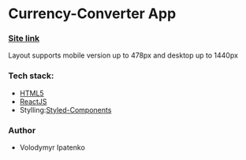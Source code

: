 # Currency-Converter App

### [Site link](https://currency-converter-indol-rho.vercel.app/)

Layout supports mobile version up to 478px and desktop up to 1440px

### Tech stack:

- [HTML5](https://en.wikipedia.org/wiki/HTML5)
- [ReactJS](https://reactjs.org/)
- Stylling:[Styled-Components](https://styled-components.com/)


### Author

- Volodymyr Ipatenko
